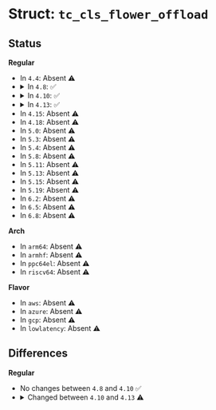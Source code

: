 # Struct: <code>tc_cls_flower_offload</code>

## Status
<b>Regular</b>
<ul>
<li>
In <code>4.4</code>: Absent ⚠️
</li>
<li>
<details>
<summary>In <code>4.8</code>: ✅</summary>

```c
struct tc_cls_flower_offload {
    enum tc_fl_command command;
    long unsigned int cookie;
    struct flow_dissector *dissector;
    struct fl_flow_key *mask;
    struct fl_flow_key *key;
    struct tcf_exts *exts;
};
```
</details>
</li>
<li>
<details>
<summary>In <code>4.10</code>: ✅</summary>

```c
struct tc_cls_flower_offload {
    enum tc_fl_command command;
    long unsigned int cookie;
    struct flow_dissector *dissector;
    struct fl_flow_key *mask;
    struct fl_flow_key *key;
    struct tcf_exts *exts;
};
```
</details>
</li>
<li>
<details>
<summary>In <code>4.13</code>: ✅</summary>

```c
struct tc_cls_flower_offload {
    enum tc_fl_command command;
    u32 prio;
    long unsigned int cookie;
    struct flow_dissector *dissector;
    struct fl_flow_key *mask;
    struct fl_flow_key *key;
    struct tcf_exts *exts;
};
```
</details>
</li>
<li>
In <code>4.15</code>: Absent ⚠️
</li>
<li>
In <code>4.18</code>: Absent ⚠️
</li>
<li>
In <code>5.0</code>: Absent ⚠️
</li>
<li>
In <code>5.3</code>: Absent ⚠️
</li>
<li>
In <code>5.4</code>: Absent ⚠️
</li>
<li>
In <code>5.8</code>: Absent ⚠️
</li>
<li>
In <code>5.11</code>: Absent ⚠️
</li>
<li>
In <code>5.13</code>: Absent ⚠️
</li>
<li>
In <code>5.15</code>: Absent ⚠️
</li>
<li>
In <code>5.19</code>: Absent ⚠️
</li>
<li>
In <code>6.2</code>: Absent ⚠️
</li>
<li>
In <code>6.5</code>: Absent ⚠️
</li>
<li>
In <code>6.8</code>: Absent ⚠️
</li>
</ul>
<b>Arch</b>
<ul>
<li>
In <code>arm64</code>: Absent ⚠️
</li>
<li>
In <code>armhf</code>: Absent ⚠️
</li>
<li>
In <code>ppc64el</code>: Absent ⚠️
</li>
<li>
In <code>riscv64</code>: Absent ⚠️
</li>
</ul>
<b>Flavor</b>
<ul>
<li>
In <code>aws</code>: Absent ⚠️
</li>
<li>
In <code>azure</code>: Absent ⚠️
</li>
<li>
In <code>gcp</code>: Absent ⚠️
</li>
<li>
In <code>lowlatency</code>: Absent ⚠️
</li>
</ul>

## Differences
<b>Regular</b>
<ul>
<li>
No changes between <code>4.8</code> and <code>4.10</code> ✅
</li>
<li>
<details>
<summary>Changed between <code>4.10</code> and <code>4.13</code> ⚠️</summary>
<ul>
<li>
<b>Field added. </b>
<code>u32 prio</code>
</li>
</ul>
</details>
</li>
</ul>
